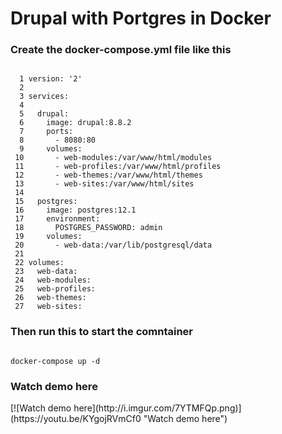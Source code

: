 <h1>Drupal with Portgres in Docker</h1>

<h3>Create the docker-compose.yml file like this</h3>

<code>
  1 version: '2'
  2 
  3 services:
  4 
  5   drupal:
  6     image: drupal:8.8.2
  7     ports:
  8       - 8080:80
  9     volumes:
 10       - web-modules:/var/www/html/modules
 11       - web-profiles:/var/www/html/profiles
 12       - web-themes:/var/www/html/themes
 13       - web-sites:/var/www/html/sites
 14 
 15   postgres:
 16     image: postgres:12.1
 17     environment:
 18       POSTGRES_PASSWORD: admin
 19     volumes:
 20       - web-data:/var/lib/postgresql/data
 21 
 22 volumes:
 23   web-data:
 24   web-modules:
 25   web-profiles:
 26   web-themes:
 27   web-sites:
</code>

<h3>Then run this to start the comntainer</h3>
<code>
docker-compose up -d
</code>

<h3>Watch demo here</h3>
[![Watch demo here](http://i.imgur.com/7YTMFQp.png)](https://youtu.be/KYgojRVmCf0 "Watch demo here")
